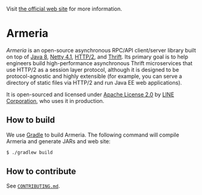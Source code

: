Visit [the official web site](http://line.github.io/armeria/) for more information.

# Armeria

_Armeria_ is an open-source asynchronous RPC/API client/server library built on top of [Java 8](http://java.oracle.com/), [Netty 4.1](http://netty.io/), [HTTP/2](https://http2.github.io/), and [Thrift](http://thrift.apache.org/). Its primary goal is to help engineers build high-performance asynchronous Thrift microservices that use HTTP/2 as a session layer protocol, although it is designed to be protocol-agnostic and highly extensible (for example, you can serve a directory of static files via HTTP/2 and run Java EE web applications).

It is open-sourced and licensed under [Apache License 2.0](https://tldrlegal.com/license/apache-license-2.0-(apache-2.0)) by [LINE Corporation](http://linecorp.com/en/), who uses it in production.

## How to build

We use [Gradle](https://gradle.org/) to build Armeria. The following command will compile Armeria and generate JARs and web site:

```bash
$ ./gradlew build
```

## How to contribute

See [`CONTRIBUTING.md`](CONTRIBUTING.md).
